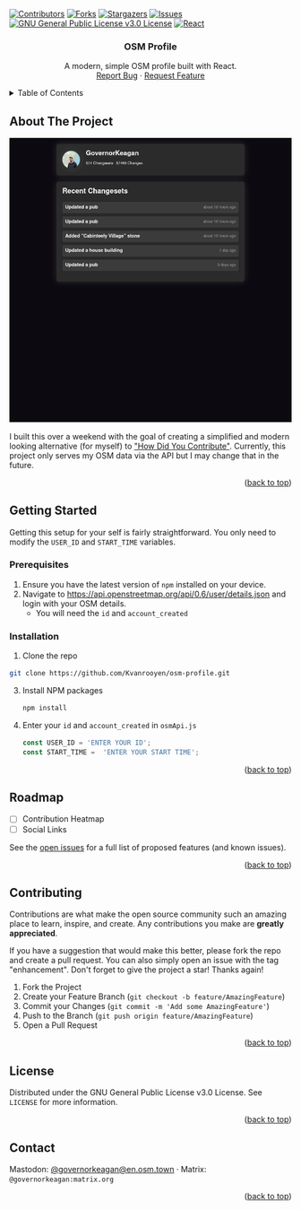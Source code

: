 <!-- Improved compatibility of back to top link: See: https://github.com/othneildrew/Best-README-Template/pull/73 -->
<a name="readme-top"></a>
<!--
*** Thanks for checking out the Best-README-Template. If you have a suggestion
*** that would make this better, please fork the repo and create a pull request
*** or simply open an issue with the tag "enhancement".
*** Don't forget to give the project a star!
*** Thanks again! Now go create something AMAZING! :D
-->

<!-- PROJECT SHIELDS -->
<!--
*** I'm using markdown "reference style" links for readability.
*** Reference links are enclosed in brackets [ ] instead of parentheses ( ).
*** See the bottom of this document for the declaration of the reference variables
*** for contributors-url, forks-url, etc. This is an optional, concise syntax you may use.
*** https://www.markdownguide.org/basic-syntax/#reference-style-links
-->
[![Contributors][contributors-shield]][contributors-url]
[![Forks][forks-shield]][forks-url]
[![Stargazers][stars-shield]][stars-url]
[![Issues][issues-shield]][issues-url]
[![GNU General Public License v3.0 License][license-shield]][license-url]
[![React][React.js]][React-url]

<h3 align="center">OSM Profile</h3>

  <p align="center">
    A modern, simple OSM profile built with React.
    <br />
    <a href="https://github.com/github_username/repo_name/issues/new?labels=bug&template=bug-report---.md">Report Bug</a>
    ·
    <a href="https://github.com/github_username/repo_name/issues/new?labels=enhancement&template=feature-request---.md">Request Feature</a>
  </p>
</div>



<!-- TABLE OF CONTENTS -->
<details>
  <summary>Table of Contents</summary>
  <ol>
    <li>
      <a href="#about-the-project">About The Project</a>
    </li>
    <li>
      <a href="#getting-started">Getting Started</a>
      <ul>
        <li><a href="#prerequisites">Prerequisites</a></li>
        <li><a href="#installation">Installation</a></li>https://github.com/Kvanrooyen/osm-profilegraphs/contributors
      </ul>
    </li>
    <li><a href="#roadmap">Roadmap</a></li>
    <li><a href="#contributing">Contributing</a></li>
    <li><a href="#license">License</a></li>
    <li><a href="#contact">Contact</a></li>
  </ol>
</details>



<!-- ABOUT THE PROJECT -->
## About The Project

[![OSM Profile Screenshot][product-screenshot]](https://osm.governorkeagan.com/)

I built this over a weekend with the goal of creating a simplified and modern looking alternative (for myself) to ["How Did You Contribute"](https://hdyc.neis-one.org/). Currently, this project only serves my OSM data via the API but I may change that in the future. 

<p align="right">(<a href="#readme-top">back to top</a>)</p>


<!-- GETTING STARTED -->
## Getting Started

Getting this setup for your self is fairly straightforward. You only need to modify the `USER_ID` and `START_TIME` variables.

### Prerequisites

1. Ensure you have the latest version of `npm` installed on your device.
2. Navigate to https://api.openstreetmap.org/api/0.6/user/details.json and login with your OSM details.
    * You will need the `id` and `account_created`

### Installation

1.  Clone the repo
   ```sh
   git clone https://github.com/Kvanrooyen/osm-profile.git
   ```
3. Install NPM packages
   ```sh
   npm install
   ```
4. Enter your `id` and `account_created` in `osmApi.js`
   ```js
   const USER_ID = 'ENTER YOUR ID';
   const START_TIME =  'ENTER YOUR START TIME';
   ```

<p align="right">(<a href="#readme-top">back to top</a>)</p>


<!-- ROADMAP -->
## Roadmap

- [ ] Contribution Heatmap
- [ ] Social Links

See the [open issues](https://github.com/Kvanrooyen/osm-profile/issues) for a full list of proposed features (and known issues).

<p align="right">(<a href="#readme-top">back to top</a>)</p>



<!-- CONTRIBUTING -->
## Contributing

Contributions are what make the open source community such an amazing place to learn, inspire, and create. Any contributions you make are **greatly appreciated**.

If you have a suggestion that would make this better, please fork the repo and create a pull request. You can also simply open an issue with the tag "enhancement".
Don't forget to give the project a star! Thanks again!

1. Fork the Project
2. Create your Feature Branch (`git checkout -b feature/AmazingFeature`)
3. Commit your Changes (`git commit -m 'Add some AmazingFeature'`)
4. Push to the Branch (`git push origin feature/AmazingFeature`)
5. Open a Pull Request

<p align="right">(<a href="#readme-top">back to top</a>)</p>



<!-- LICENSE -->
## License

Distributed under the GNU General Public License v3.0 License. See `LICENSE` for more information.

<p align="right">(<a href="#readme-top">back to top</a>)</p>



<!-- CONTACT -->
## Contact

Mastodon: [@governorkeagan@en.osm.town](https://en.osm.town/@governorkeagan) · Matrix: `@governorkeagan:matrix.org`

<p align="right">(<a href="#readme-top">back to top</a>)</p>



<!-- MARKDOWN LINKS & IMAGES -->
<!-- https://www.markdownguide.org/basic-syntax/#reference-style-links -->
[contributors-shield]: https://img.shields.io/github/contributors/Kvanrooyen/osm-profile.svg?style=for-the-badge
[contributors-url]: https://github.com/Kvanrooyen/osm-profile/graphs/contributors
[forks-shield]: https://img.shields.io/github/forks/Kvanrooyen/osm-profile.svg?style=for-the-badge
[forks-url]: https://github.com/Kvanrooyen/osm-profile/network/members
[stars-shield]: https://img.shields.io/github/stars/Kvanrooyen/osm-profile.svg?style=for-the-badge
[stars-url]: https://github.com/Kvanrooyen/osm-profile/stargazers
[issues-shield]: https://img.shields.io/github/issues/Kvanrooyen/osm-profile.svg?style=for-the-badge
[issues-url]: https://github.com/Kvanrooyen/osm-profile/issues
[license-shield]: https://img.shields.io/github/license/Kvanrooyen/osm-profile.svg?style=for-the-badge
[license-url]: https://github.com/Kvanrooyen/osm-profile/blob/master/LICENSE.txt
[product-screenshot]: docs/assets/screenshot.png
[React.js]: https://img.shields.io/badge/React-20232A?style=for-the-badge&logo=react&logoColor=61DAFB
[React-url]: https://reactjs.org/
